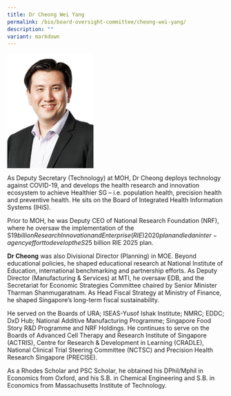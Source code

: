 ```yaml
---
title: Dr Cheong Wei Yang
permalink: /bio/board-oversight-committee/cheong-wei-yang/
description: ""
variant: markdown
---
```

<img src="/images/Bio/Board%20Oversight%20Committee/ds-cheong-wei-yang-1.png" align="center" style="width:200px">

As Deputy Secretary (Technology) at MOH, Dr Cheong deploys technology against COVID-19, and develops the health research and innovation ecosystem to achieve Healthier SG – i.e. population health, precision health and preventive health. He sits on the Board of Integrated Health Information Systems (IHiS).

Prior to MOH, he was Deputy CEO of National Research Foundation (NRF), where he oversaw the implementation of the S$19 billion Research Innovation and Enterprise (RIE) 2020 plan and led an inter-agency effort to develop the S$25 billion RIE 2025 plan.

**Dr Cheong** was also Divisional Director (Planning) in MOE. Beyond educational policies, he shaped educational research at National Institute of Education, international benchmarking and partnership efforts. As Deputy Director (Manufacturing &amp; Services) at MTI, he oversaw EDB, and the Secretariat for Economic Strategies Committee chaired by Senior Minister Tharman Shanmugaratnam. As Head Fiscal Strategy at Ministry of Finance, he shaped Singapore’s long-term fiscal sustainability.

He served on the Boards of URA; ISEAS-Yusof Ishak Institute; NMRC; EDDC; DxD Hub; National Additive Manufacturing Programme; Singapore Food Story R&amp;D Programme and NRF Holdings. He continues to serve on the Boards of Advanced Cell Therapy and Research Institute of Singapore (ACTRIS), Centre for Research &amp; Development in Learning (CRADLE), National Clinical Trial Steering Committee (NCTSC) and Precision Health Research Singapore (PRECISE).

As a Rhodes Scholar and PSC Scholar, he obtained his DPhil/Mphil in Economics from Oxford, and his S.B. in Chemical Engineering and S.B. in Economics from Massachusetts Institute of Technology.
